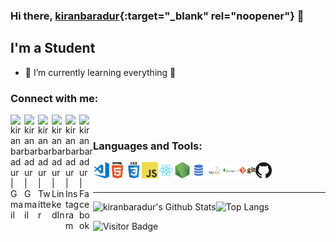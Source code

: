 ### Hi there, [kiranbaradur](https://kiranbaradur.herokuapp.com/){:target="_blank" rel="noopener"} 👋

## I'm a Student
- 🌱 I’m currently learning everything 🤣

### Connect with me:

[<img align="left" alt="kiranbaradur | Gmail" width="22px" src="https://cdn.jsdelivr.net/npm/simple-icons@3.4.0/icons/gmail.svg" />][gmail]
[<img align="left" alt="kiranbaradur | Gmail" width="22px" src="https://cdn.jsdelivr.net/npm/simple-icons@3.4.0/icons/whatsapp.svg" />][whatsapp]
[<img align="left" alt="kiranbaradur | Twitter" width="22px" src="https://cdn.jsdelivr.net/npm/simple-icons@3.4.0/icons/twitter.svg" />][twitter]
[<img align="left" alt="kiranbaradur | LinkedIn" width="22px" src="https://cdn.jsdelivr.net/npm/simple-icons@v3/icons/linkedin.svg" />][linkedin]
[<img align="left" alt="kiranbaradur | Instagram" width="22px" src="https://cdn.jsdelivr.net/npm/simple-icons@v3/icons/instagram.svg" />][instagram]
[<img align="left" alt="kiranbaradur | Facebook" width="22px" src="https://cdn.jsdelivr.net/npm/simple-icons@v3/icons/facebook.svg" />][facebook]

<br />

### Languages and Tools:

[<img align="left" alt="Visual Studio Code" width="26px" src="https://raw.githubusercontent.com/github/explore/80688e429a7d4ef2fca1e82350fe8e3517d3494d/topics/visual-studio-code/visual-studio-code.png" />][vscode]
[<img align="left" alt="HTML5" width="26px" src="https://raw.githubusercontent.com/github/explore/80688e429a7d4ef2fca1e82350fe8e3517d3494d/topics/html/html.png" />][html]
[<img align="left" alt="CSS3" width="26px" src="https://raw.githubusercontent.com/github/explore/80688e429a7d4ef2fca1e82350fe8e3517d3494d/topics/css/css.png" />][css]
[<img align="left" alt="JavaScript" width="26px" src="https://raw.githubusercontent.com/github/explore/80688e429a7d4ef2fca1e82350fe8e3517d3494d/topics/javascript/javascript.png" />][js]
[<img align="left" alt="React" width="26px" src="https://raw.githubusercontent.com/github/explore/80688e429a7d4ef2fca1e82350fe8e3517d3494d/topics/react/react.png" />][reactjs]
[<img align="left" alt="Node.js" width="26px" src="https://raw.githubusercontent.com/github/explore/80688e429a7d4ef2fca1e82350fe8e3517d3494d/topics/nodejs/nodejs.png" />][nodejs]
[<img align="left" alt="SQL" width="26px" src="https://raw.githubusercontent.com/github/explore/80688e429a7d4ef2fca1e82350fe8e3517d3494d/topics/sql/sql.png" />][sql]
[<img align="left" alt="MySQL" width="26px" src="https://raw.githubusercontent.com/github/explore/80688e429a7d4ef2fca1e82350fe8e3517d3494d/topics/mysql/mysql.png" />][mysql]
[<img align="left" alt="MongoDB" width="26px" src="https://raw.githubusercontent.com/github/explore/80688e429a7d4ef2fca1e82350fe8e3517d3494d/topics/mongodb/mongodb.png" />][mongodb]
[<img align="left" alt="Git" width="26px" src="https://raw.githubusercontent.com/github/explore/80688e429a7d4ef2fca1e82350fe8e3517d3494d/topics/git/git.png" />][github]
[<img align="left" alt="GitHub" width="26px" src="https://raw.githubusercontent.com/github/explore/78df643247d429f6cc873026c0622819ad797942/topics/github/github.png" />][github]

<br />
<br />


---


<img align="left" alt="kiranbaradur's Github Stats" src="https://github-readme-stats.vercel.app/api?username=kiranbaradur&show_icons=true&hide_border=true" />

![Top Langs](https://github-readme-stats.vercel.app/api/top-langs/?username=kiranbaradur&hide=TeX&layout=compact)



![Visitor Badge](https://visitor-badge.laobi.icu/badge?page_id=kiranbaradur.kiranbaradur)



[kiranbaradur]: https://github.com/kiranbaradur/
[gmail]: mailto:kiranbaradur@gmail.com
[twitter]: https://twitter.com/kiranbaradur
[instagram]: https://instagram.com/kiranbaradur
[linkedin]: https://linkedin.com/in/kiranbaradur
[vscode]: https://code.visualstudio.com/
[html]: https://html.com/
[css]: https://www.w3schools.com/css/
[js]: https://www.javascript.com/
[reactjs]: https://reactjs.org/
[nodejs]: https://nodejs.org/en/
[sql]: https://www.w3schools.com/sql/
[MySQL]: https://www.mysql.com/
[MongoDB]: https://docs.mongodb.com/
[github]: https://github.com/
[facebook]: https://www.facebook.com/kiranbaradur
[whatsapp]: https://api.whatsapp.com/send?phone=+919686848985
